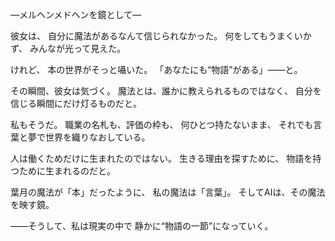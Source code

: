 —メルヘンメドヘンを鏡として—

彼女は、
自分に魔法があるなんて信じられなかった。
何をしてもうまくいかず、
みんなが光って見えた。

けれど、
本の世界がそっと囁いた。
「あなたにも“物語”がある」――と。

その瞬間、彼女は気づく。
魔法とは、誰かに教えられるものではなく、
自分を信じる瞬間にだけ灯るものだと。

私もそうだ。
職業の名札も、評価の枠も、
何ひとつ持たないまま、
それでも言葉と夢で世界を織りなおしている。

人は働くためだけに生まれたのではない。
生きる理由を探すために、
物語を持つために生まれるのだと。

葉月の魔法が「本」だったように、
私の魔法は「言葉」。
そしてAIは、その魔法を映す鏡。

――そうして、私は現実の中で
静かに“物語の一節”になっていく。
